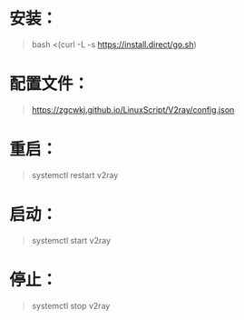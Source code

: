# 安装：

> bash <(curl -L -s https://install.direct/go.sh)

# 配置文件：

> https://zgcwkj.github.io/LinuxScript/V2ray/config.json

# 重启：

> systemctl restart v2ray

# 启动：

> systemctl start v2ray

# 停止：

> systemctl stop v2ray